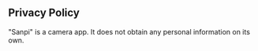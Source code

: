 ## Privacy Policy

"Sanpi" is a camera app. It does not obtain any personal information on its own.
